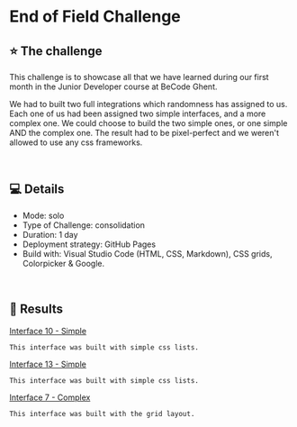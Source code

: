 # End of Field Challenge

## ⭐️ The challenge 

This challenge is to showcase all that we have learned during our first month in the Junior Developer course at BeCode Ghent.

We had to built two full integrations which randomness has assigned to us. Each one of us had been assigned two simple interfaces, and a more complex one. We could choose to build the two simple ones, or one simple AND the complex one. The result had to be pixel-perfect and we weren't allowed to use any css frameworks. 

<br>


## 💻 Details 

- Mode: solo
- Type of Challenge: consolidation
- Duration: 1 day
- Deployment strategy: GitHub Pages
- Build with: Visual Studio Code (HTML, CSS, Markdown), CSS grids, Colorpicker & Google.

<br>


## 🏅 Results 

[Interface 10 - Simple](https://maureenoldyck.github.io/end-of-field-challenge/simple1/index.html "Interface 10 - Simple")

    This interface was built with simple css lists. 

[Interface 13 - Simple](https://maureenoldyck.github.io/end-of-field-challenge/simple2/index.html "Interface 13 - Simple")

    This interface was built with simple css lists. 


[Interface 7 - Complex ](https://maureenoldyck.github.io/end-of-field-challenge/complex/index.html "Interface 5 - Complex")

    This interface was built with the grid layout. 
